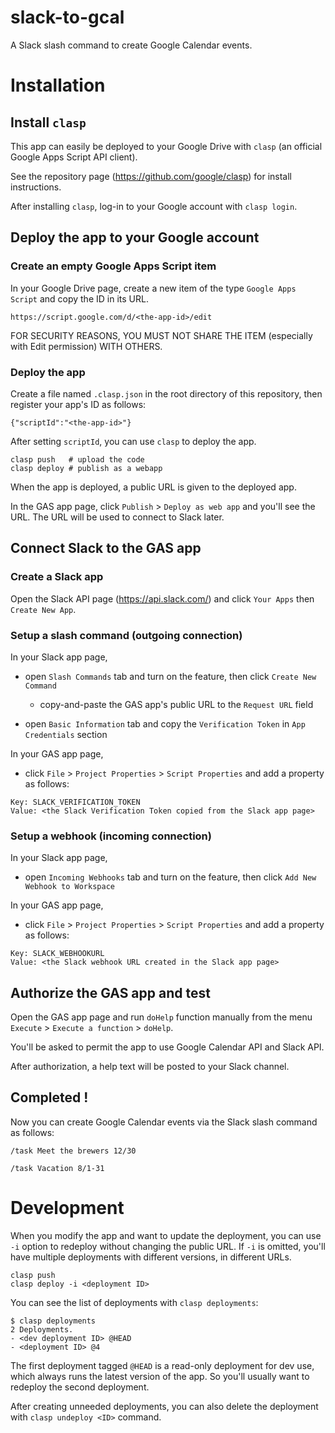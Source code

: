 # slack-to-gcal

A Slack slash command to create Google Calendar events.

# Installation
## Install `clasp`

This app can easily be deployed to your Google Drive with `clasp` (an official Google Apps Script API client).

See the repository page (https://github.com/google/clasp) for install instructions.

After installing `clasp`, log-in to your Google account with `clasp login`.

## Deploy the app to your Google account
### Create an empty Google Apps Script item

In your Google Drive page, create a new item of the type `Google Apps Script` and copy the ID in its URL.

```
https://script.google.com/d/<the-app-id>/edit
```

FOR SECURITY REASONS, YOU MUST NOT SHARE THE ITEM (especially with Edit permission) WITH OTHERS.

### Deploy the app

Create a file named `.clasp.json` in the root directory of this repository, then register your app's ID as follows:

```
{"scriptId":"<the-app-id>"}
```

After setting `scriptId`, you can use `clasp` to deploy the app.

```
clasp push   # upload the code
clasp deploy # publish as a webapp
```

When the app is deployed, a public URL is given to the deployed app.

In the GAS app page, click `Publish` > `Deploy as web app` and you'll see the URL. The URL will be used to connect to Slack later.

## Connect Slack to the GAS app
### Create a Slack app

Open the Slack API page (https://api.slack.com/) and click `Your Apps` then `Create New App`.

### Setup a slash command (outgoing connection)

In your Slack app page,

- open `Slash Commands` tab and turn on the feature, then click `Create New Command`
  - copy-and-paste the GAS app's public URL to the `Request URL` field

- open `Basic Information` tab and copy the `Verification Token` in `App Credentials` section

In your GAS app page,

- click `File` > `Project Properties` > `Script Properties` and add a property as follows:

```
Key: SLACK_VERIFICATION_TOKEN
Value: <the Slack Verification Token copied from the Slack app page>
```

### Setup a webhook (incoming connection)

In your Slack app page,

- open `Incoming Webhooks` tab and turn on the feature, then click `Add New Webhook to Workspace`

In your GAS app page,

- click `File` > `Project Properties` > `Script Properties` and add a property as follows:

```
Key: SLACK_WEBHOOKURL
Value: <the Slack webhook URL created in the Slack app page>
```

## Authorize the GAS app and test

Open the GAS app page and run `doHelp` function manually from the menu `Execute` > `Execute a function` > `doHelp`.

You'll be asked to permit the app to use Google Calendar API and Slack API.

After authorization, a help text will be posted to your Slack channel.

## Completed !

Now you can create Google Calendar events via the Slack slash command as follows:

```
/task Meet the brewers 12/30
```

```
/task Vacation 8/1-31
```

# Development

When you modify the app and want to update the deployment, you can use `-i` option to redeploy without changing the public URL. If `-i` is omitted, you'll have multiple deployments with different versions, in different URLs.

```
clasp push
clasp deploy -i <deployment ID>
```

You can see the list of deployments with `clasp deployments`:

```
$ clasp deployments
2 Deployments.
- <dev deployment ID> @HEAD
- <deployment ID> @4
```

The first deployment tagged `@HEAD` is a read-only deployment for dev use, which always runs the latest version of the app. So you'll usually want to redeploy the second deployment.

After creating unneeded deployments, you can also delete the deployment with `clasp undeploy <ID>` command.
